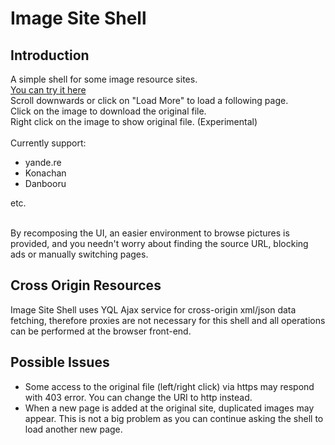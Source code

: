# Image Site Shell
## Introduction
A simple shell for some image resource sites.<br/>
[You can try it here](https://iraka-c.github.io/Image-Site-Shell/index.html)<br/>
Scroll downwards or click on "Load More" to load a following page.<br/>
Click on the image to download the original file.<br/>
Right click on the image to show original file. (Experimental)<br/><br/>
Currently support:<br/>
* yande.re<br/>
* Konachan<br/>
* Danbooru<br/>
<!-- * Lolibooru<br/> -->
etc.<br/>
<br/>

By recomposing the UI, an easier environment to browse pictures is provided, and you needn't worry about finding the source URL, blocking ads or manually switching pages.

## Cross Origin Resources
Image Site Shell uses YQL Ajax service for cross-origin xml/json data fetching, therefore proxies are not necessary for this shell and all operations can be performed at the browser front-end.

## Possible Issues
* Some access to the original file (left/right click) via https may respond with 403 error. You can change the URI to http instead.<br/>
* When a new page is added at the original site, duplicated images may appear. This is not a big problem as you can continue asking the shell to load another new page.<br/>
